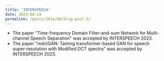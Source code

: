 ```yaml
---
title: 'INTERSPEECH'
date: 2023-08-14
permalink: /posts/2014/08/blog-post-3/
---
```


- The paper "Time-frequency Domain Filter-and-sum Network for Multi-channel Speech Separation" was accepted by INTERSPEECH 2023.
- The paper "mdctGAN: Taming transformer-based GAN for speech super-resolution with Modified DCT spectra" was accepted by INTERSPEECH 2023.
